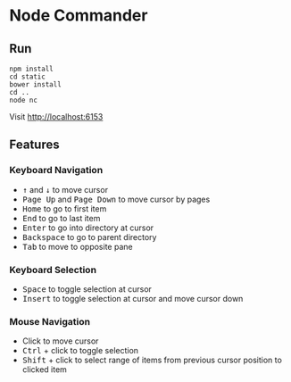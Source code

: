 # Node Commander

## Run

```
npm install
cd static
bower install
cd ..
node nc
```

Visit [http://localhost:6153](http://localhost:6153)

## Features

### Keyboard Navigation

* <kbd>&uarr;</kbd> and <kbd>&darr;</kbd> to move cursor
* <kbd>Page Up</kbd> and <kbd>Page Down</kbd> to move cursor by pages
* <kbd>Home</kbd> to go to first item
* <kbd>End</kbd> to go to last item
* <kbd>Enter</kbd> to go into directory at cursor
* <kbd>Backspace</kbd> to go to parent directory
* <kbd>Tab</kbd> to move to opposite pane

### Keyboard Selection

* <kbd>Space</kbd> to toggle selection at cursor
* <kbd>Insert</kbd> to toggle selection at cursor and move cursor down

### Mouse Navigation

* Click to move cursor
* <kbd>Ctrl</kbd> + click to toggle selection
* <kbd>Shift</kbd> + click to select range of items from previous cursor position to clicked item
